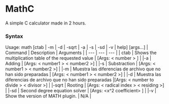 # MathC
A simple C calculator made in 2 hours.

### Syntax
Usage: math [ctab | -m | -d | -sqrt | -a | -s | -sd | -v | help] [args...]
| Command | Description | Arguments |
| --- | --- | --- |
| ctab | Shows the multiplication table of the requested value | [Args: < number > ] |
|-a | Adding | [Args: < number1 > < number2 >] |
|-s | Substraction | [Args: < number1 > < number2 >] | 
|-m | Muestra las diferencias de archivo que no han sido preparadas | [Args: < number1 > < number2 >] |
|-d | Muestra las diferencias de archivo que no han sido preparadas |[Args: < number to divide > < divisor >] |
|-sqrt | Rooting | [Args: < radical index > < residing >] |
|-sd | Second degree equation solver | [Args: <x^2 coefficient> <x coefficient> <constant term>] |
|-v | Show the version of MATH plugin. | N/A |
